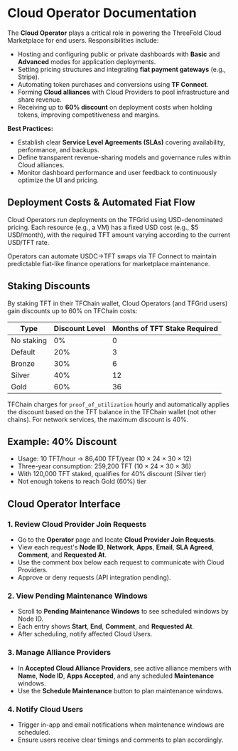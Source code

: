 # Cloud Operator Documentation

The **Cloud Operator** plays a critical role in powering the ThreeFold Cloud Marketplace for end users. Responsibilities include:

- Hosting and configuring public or private dashboards with **Basic** and **Advanced** modes for application deployments.
- Setting pricing structures and integrating **fiat payment gateways** (e.g., Stripe).
- Automating token purchases and conversions using **TF Connect**.
- Forming **Cloud alliances** with Cloud Providers to pool infrastructure and share revenue.
- Receiving up to **60% discount** on deployment costs when holding tokens, improving competitiveness and margins.

**Best Practices:**

- Establish clear **Service Level Agreements (SLAs)** covering availability, performance, and backups.
- Define transparent revenue-sharing models and governance rules within Cloud alliances.
- Monitor dashboard performance and user feedback to continuously optimize the UI and pricing.

## Deployment Costs & Automated Fiat Flow

Cloud Operators run deployments on the TFGrid using USD-denominated pricing. Each resource (e.g., a VM) has a fixed USD cost (e.g., $5 USD/month), with the required TFT amount varying according to the current USD/TFT rate.

Operators can automate USDC→TFT swaps via TF Connect to maintain predictable fiat-like finance operations for marketplace maintenance.

## Staking Discounts

By staking TFT in their TFChain wallet, Cloud Operators (and TFGrid users) gain discounts up to 60% on TFChain costs:

| Type       | Discount Level | Months of TFT Stake Required |
| ---------- | -------------- | ----------------------------- |
| No staking | 0%             | 0                             |
| Default    | 20%            | 3                             |
| Bronze     | 30%            | 6                             |
| Silver     | 40%            | 12                            |
| Gold       | 60%            | 36                            |

TFChain charges for `proof_of_utilization` hourly and automatically applies the discount based on the TFT balance in the TFChain wallet (not other chains). For network services, the maximum discount is 40%.

## Example: 40% Discount

- Usage: 10 TFT/hour → 86,400 TFT/year (10 × 24 × 30 × 12)
- Three-year consumption: 259,200 TFT (10 × 24 × 30 × 36)
- With 120,000 TFT staked, qualifies for 40% discount (Silver tier)
- Not enough tokens to reach Gold (60%) tier

## Cloud Operator Interface

### 1. Review Cloud Provider Join Requests
- Go to the **Operator** page and locate **Cloud Provider Join Requests**.
- View each request's **Node ID**, **Network**, **Apps**, **Email**, **SLA Agreed**, **Comment**, and **Requested At**.
- Use the comment box below each request to communicate with Cloud Providers.
- Approve or deny requests (API integration pending).

### 2. View Pending Maintenance Windows
- Scroll to **Pending Maintenance Windows** to see scheduled windows by Node ID.
- Each entry shows **Start**, **End**, **Comment**, and **Requested At**.
- After scheduling, notify affected Cloud Users.

### 3. Manage Alliance Providers
- In **Accepted Cloud Alliance Providers**, see active alliance members with **Name**, **Node ID**, **Apps Accepted**, and any scheduled **Maintenance** windows.
- Use the **Schedule Maintenance** button to plan maintenance windows.

### 4. Notify Cloud Users
- Trigger in-app and email notifications when maintenance windows are scheduled.
- Ensure users receive clear timings and comments to plan accordingly.